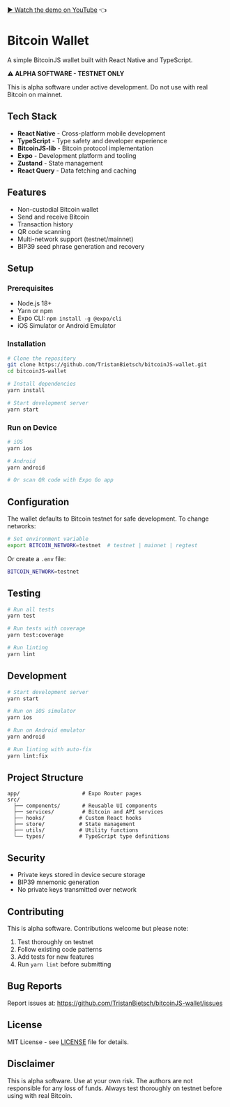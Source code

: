 

[▶ Watch the demo on YouTube](https://www.youtube.com/watch?v=YURGi_GPb98&t=731s) 👈

# Bitcoin Wallet

A simple BitcoinJS wallet built with React Native and TypeScript.

**⚠️ ALPHA SOFTWARE - TESTNET ONLY**

This is alpha software under active development. Do not use with real Bitcoin on mainnet.

## Tech Stack

- **React Native** - Cross-platform mobile development
- **TypeScript** - Type safety and developer experience  
- **BitcoinJS-lib** - Bitcoin protocol implementation
- **Expo** - Development platform and tooling
- **Zustand** - State management
- **React Query** - Data fetching and caching

## Features

- Non-custodial Bitcoin wallet
- Send and receive Bitcoin
- Transaction history
- QR code scanning
- Multi-network support (testnet/mainnet)
- BIP39 seed phrase generation and recovery

## Setup

### Prerequisites

- Node.js 18+
- Yarn or npm
- Expo CLI: `npm install -g @expo/cli`
- iOS Simulator or Android Emulator

### Installation

```bash
# Clone the repository
git clone https://github.com/TristanBietsch/bitcoinJS-wallet.git
cd bitcoinJS-wallet

# Install dependencies
yarn install

# Start development server
yarn start
```

### Run on Device

```bash
# iOS
yarn ios

# Android  
yarn android

# Or scan QR code with Expo Go app
```

## Configuration

The wallet defaults to Bitcoin testnet for safe development. To change networks:

```bash
# Set environment variable
export BITCOIN_NETWORK=testnet  # testnet | mainnet | regtest
```

Or create a `.env` file:

```bash
BITCOIN_NETWORK=testnet
```

## Testing

```bash
# Run all tests
yarn test

# Run tests with coverage
yarn test:coverage

# Run linting
yarn lint
```

## Development

```bash
# Start development server
yarn start

# Run on iOS simulator
yarn ios

# Run on Android emulator
yarn android

# Run linting with auto-fix
yarn lint:fix
```

## Project Structure

```
app/                    # Expo Router pages
src/
  ├── components/       # Reusable UI components
  ├── services/         # Bitcoin and API services
  ├── hooks/           # Custom React hooks
  ├── store/           # State management
  ├── utils/           # Utility functions
  └── types/           # TypeScript type definitions
```

## Security

- Private keys stored in device secure storage
- BIP39 mnemonic generation
- No private keys transmitted over network

## Contributing

This is alpha software. Contributions welcome but please note:

1. Test thoroughly on testnet
2. Follow existing code patterns
3. Add tests for new features
4. Run `yarn lint` before submitting

## Bug Reports

Report issues at: https://github.com/TristanBietsch/bitcoinJS-wallet/issues

## License

MIT License - see [LICENSE](LICENSE) file for details.

## Disclaimer

This is alpha software. Use at your own risk. The authors are not responsible for any loss of funds. Always test thoroughly on testnet before using with real Bitcoin.
